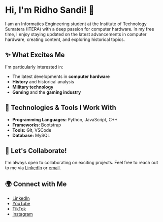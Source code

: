 # Hi, I'm Ridho Sandi! 👋

I am an Informatics Engineering student at the Institute of Technology Sumatera (ITERA) with a deep passion for computer hardware. In my free time, I enjoy staying updated on the latest advancements in computer hardware, creating content, and exploring historical topics.

## ✨ What Excites Me
I'm particularly interested in:
- The latest developments in **computer hardware**
- **History** and historical analysis
- **Military technology**
- **Gaming** and the **gaming industry**

## 🔧 Technologies & Tools I Work With
- **Programming Languages:** Python, JavaScript, C++
- **Frameworks:** Bootstrap
- **Tools:** Git, VSCode
- **Database:** MySQL

## 🚀 Let's Collaborate!
I'm always open to collaborating on exciting projects. Feel free to reach out to me via [LinkedIn](https://www.linkedin.com/in/ridhosandi/) or [email](mailto:ridhosandi34@gmail.com).

## 🌍 Connect with Me
- [LinkedIn](https://www.linkedin.com/in/ridhosandi/)
- [YouTube](https://www.youtube.com/@muionn)
- [TikTok](https://www.tiktok.com/@muionn)
- [Instagram](https://www.instagram.com/muionn/)
